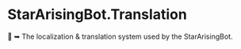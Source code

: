 # StarArisingBot.Translation
📜 ➥ The localization &amp; translation system used by the StarArisingBot.
